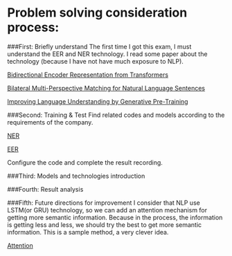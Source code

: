 Problem solving consideration process:
===

###First: Briefly understand
The first time I got this exam, I must understand the EER and NER 
technology. I read some paper about the technology (because I have 
not have much exposure to NLP).

[Bidirectional Encoder Representation from Transformers](https://arxiv.org/pdf/1810.04805.pdf)

[Bilateral Multi-Perspective Matching for Natural Language Sentences](https://arxiv.org/pdf/1702.03814.pdf)

[Improving Language Understanding by Generative Pre-Training](https://www.cs.ubc.ca/~amuham01/LING530/papers/radford2018improving.pdf)

###Second: Training & Test
Find related codes and models according to the requirements of the company.

[NER](https://github.com/Determined22/zh-NER-TF)

[EER](https://github.com/crownpku/Information-Extraction-Chinese/tree/master/RE_BGRU_2ATT)

Configure the code and complete the result recording.

###Third: Models and technologies introduction   


###Fourth: Result analysis


###Fifth: Future directions for improvement
I consider that NLP use LSTM(or GRU) technology, so we can add an attention
 mechanism for getting more semantic information. Because in the process,
 the information is getting less and less, we should try the best to get more
 semantic information. This is a sample method, a very clever idea.
 
[Attention](https://arxiv.org/pdf/1709.01507.pdf)